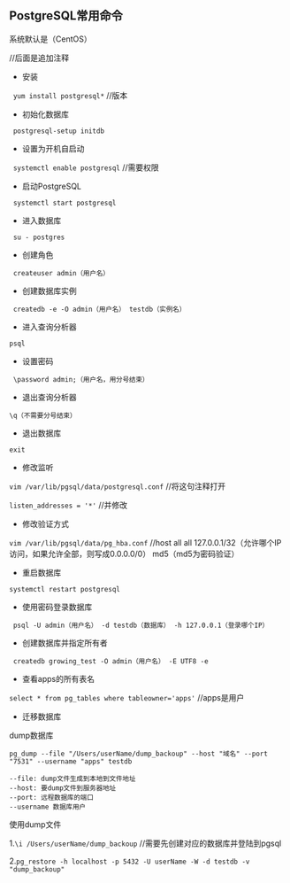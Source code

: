 PostgreSQL常用命令 
---
系统默认是（CentOS）

//后面是追加注释

* 安装

``` yum install postgresql*```  //版本

* 初始化数据库
  
``` postgresql-setup initdb```

* 设置为开机自启动
  
``` systemctl enable postgresql```  //需要权限

* 启动PostgreSQL

``` systemctl start postgresql``` 

* 进入数据库
  
``` su - postgres```  

* 创建角色
  
``` createuser admin（用户名）``` 

* 创建数据库实例

``` createdb -e -O admin（用户名） testdb（实例名）``` 

* 进入查询分析器

``` psql ``` 

* 设置密码
  
``` \password admin;（用户名，用分号结束）``` 

* 退出查询分析器
  
``` 
\q（不需要分号结束）
``` 

* 退出数据库
  
```
exit 
```

* 修改监听
  
``` vim /var/lib/pgsql/data/postgresql.conf ```  //将这句注释打开

``` listen_addresses = '*' ``` //并修改

* 修改验证方式
  
``` vim /var/lib/pgsql/data/pg_hba.conf ```  //host  all  all  127.0.0.1/32（允许哪个IP访问，如果允许全部，则写成0.0.0.0/0）  md5（md5为密码验证）  

* 重启数据库
  
``` systemctl restart postgresql ``` 

* 使用密码登录数据库
  
``` psql -U admin（用户名） -d testdb（数据库） -h 127.0.0.1（登录哪个IP）``` 

* 创建数据库并指定所有者

``` createdb growing_test -O admin（用户名） -E UTF8 -e``` 

* 查看apps的所有表名 

``` select * from pg_tables where tableowner='apps' ```  //apps是用户

* 迁移数据库

dump数据库

``` pg_dump --file "/Users/userName/dump_backoup" --host "域名" --port "7531" --username "apps" testdb ```
          
    --file: dump文件生成到本地到文件地址
    --host: 要dump文件到服务器地址
    --port: 远程数据库的端口
    --username 数据库用户


使用dump文件

1.``` \i /Users/userName/dump_backoup ```  //需要先创建对应的数据库并登陆到pgsql
 
2.``` pg_restore -h localhost -p 5432 -U userName -W -d testdb -v "dump_backoup" ``` 

